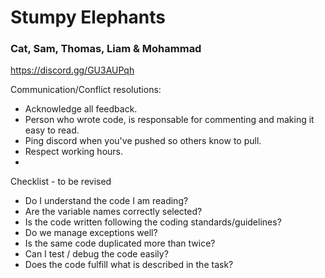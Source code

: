 # Stumpy Elephants
### Cat, Sam, Thomas, Liam & Mohammad
https://discord.gg/GU3AUPqh

Communication/Conflict resolutions:
- Acknowledge all feedback.
- Person who wrote code, is responsable for commenting and making it easy to read.
- Ping discord when you've pushed so others know to pull.
- Respect working hours.
- 

Checklist - to be revised
- Do I understand the code I am reading?
- Are the variable names correctly selected?
- Is the code written following the coding standards/guidelines?
- Do we manage exceptions well?
- Is the same code duplicated more than twice?
- Can I test / debug the code easily?
- Does the code fulfill what is described in the task?
